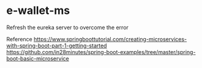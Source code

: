 # e-wallet-ms

Refresh the eureka server to overcome the error

Reference
https://www.springboottutorial.com/creating-microservices-with-spring-boot-part-1-getting-started
https://github.com/in28minutes/spring-boot-examples/tree/master/spring-boot-basic-microservice
